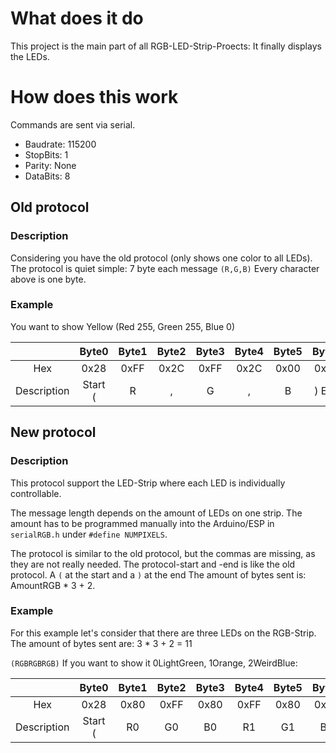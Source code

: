 # What does it do

This project is the main part of all RGB-LED-Strip-Proects: It finally displays the LEDs.

# How does this work

Commands are sent via serial.
* Baudrate: 115200
* StopBits: 1
* Parity: None
* DataBits: 8

## Old protocol 
### Description
Considering you have the old protocol (only shows one color to all LEDs).
The protocol is quiet simple: 7 byte each message
`(R,G,B)`
Every character above is one byte.

### Example
You want to show Yellow (Red 255, Green 255, Blue 0)

|               | Byte0   | Byte1 | Byte2 | Byte3 | Byte4 | Byte5 | Byte6 | 
| :---:         | :---:   | :---: | :---: | :---: | :---: | :---: | :---: |
| Hex           | 0x28    |  0xFF |  0x2C |  0xFF |  0x2C | 0x00  |  0x29 |
| Description   | Start ( |   R   |  ,    |  G    |  ,    | B     | ) End |

## New protocol  
### Description

This protocol support the LED-Strip where each LED is individually controllable.

The message length depends on the amount of LEDs on one strip. The amount has to be programmed manually into the Arduino/ESP in `serialRGB.h` under `#define NUMPIXELS`. 

The protocol is similar to the old protocol, but the commas are missing, as they are not really needed. The protocol-start and -end is like the old protocol. A `(` at the start and a `)` at the end
The amount of bytes sent is: AmountRGB * 3 + 2.

### Example
For this example let's consider that there are three LEDs on the RGB-Strip. The amount of bytes sent are: 3 * 3 + 2 = 11

`(RGBRGBRGB)`
If you want to show it 0LightGreen, 1Orange, 2WeirdBlue:


|             | Byte0   | Byte1 | Byte2 | Byte3 | Byte4 | Byte5 | Byte6 | Byte7 | Byte8 | Byte9 | Byte10 |
| :---:       | :---:   | :---: | :---: | :---: | :---: | :---: | :---: | :---: | :---: | :---: | :---:  |
| Hex         | 0x28    |  0x80 |  0xFF |  0x80 |  0xFF |  0x80 |  0x00 | 0x20  | 0x50  |  0xD5 |  0x29  |
| Description | Start ( |  R0   |  G0   |  B0   |  R1   |  G1   |  B1   |  R2   |  G3   |  B4   | ) End  |

